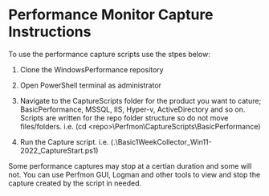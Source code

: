 # Performance Monitor Capture Instructions

To use the performance capture scripts use the stpes below:

1. Clone the WindowsPerformance repository

2. Open PowerShell terminal as administrator

3. Navigate to the CaptureScripts folder for the product you want to cature; BasicPerformance, MSSQL, IIS, Hyper-v, ActiveDirectory and so on. Scripts are written for the repo folder structure so do not move files/folders. i.e. (cd \<repo\>\Perfmon\CaptureScripts\BasicPerformance)

4. Run the Capture script. i.e. (.\Basic1WeekCollector_Win11-2022_CaptureStart.ps1)

Some performance captures may stop at a certian duration and some will not. You can use Perfmon GUI, Logman and other tools to view and stop the capture created by the script in needed.
